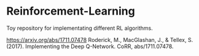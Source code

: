 # Reinforcement-Learning

Toy repository for implementating different RL algorithms. 


https://arxiv.org/abs/1711.07478
Roderick, M., MacGlashan, J., & Tellex, S. (2017). Implementing the Deep Q-Network. CoRR, abs/1711.07478.

